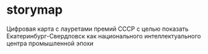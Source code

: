 # storymap
Цифровая карта с лауретами премий СССР с целью показать Екатеринбург-Свердловск как национального интеллектуального центра промышленной эпохи
